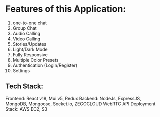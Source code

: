 # Features of this Application: 
1. one-to-one chat
2. Group Chat
3. Audio Calling
4. Video Calling
5. Stories/Updates
6. Light/Dark Mode
7. Fully Responsive
8. Multiple Color Presets
9. Authentication (Login/Register)
10. Settings

## Tech Stack:
Frontend: React v18, Mui v5, Redux
Backend: NodeJs, ExpressJS, MongoDB, Mongoose, Socket.io, ZEGOCLOUD WebRTC API
Deployment Stack: AWS EC2, S3
